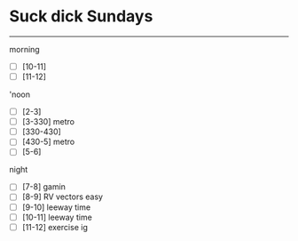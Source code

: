 # Suck dick Sundays
---
morning
- [ ] [10-11] 
- [ ] [11-12] 

'noon
- [ ] [2-3] 
- [ ] [3-330] metro
- [ ] [330-430] 
- [ ] [430-5] metro
- [ ] [5-6] 

night
- [ ] [7-8] gamin
- [ ] [8-9] RV vectors easy
- [ ] [9-10] leeway time
- [ ] [10-11] leeway time
- [ ] [11-12] exercise ig
